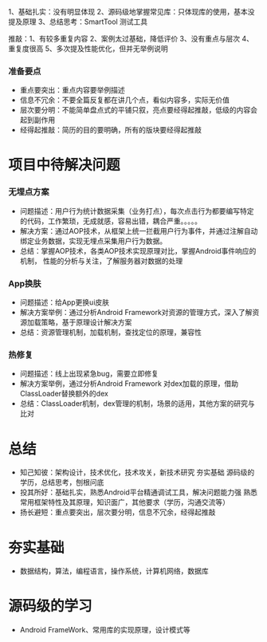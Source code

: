 1、基础扎实：没有明显体现
2、源码级地掌握常见库：只体现库的使用，基本没提及原理
3、总结思考：SmartTool 测试工具

推敲：1、有较多重复内容
2、案例太过基础，降低评价
3、没有重点与层次
4、重复度很高
5、多次提及性能优化，但并无举例说明
### 准备要点
* 重点要突出：重点内容要举例描述
* 信息不冗余：不要全篇反复都在讲几个点，看似内容多，实际无价值
* 层次要分明：不能简单盘点式的平铺只叙，亮点要经得起推敲，低级的内容会起到副作用
* 经得起推敲：简历的目的要明确，所有的版块要经得起推敲

# 项目中待解决问题
### 无埋点方案
* 问题描述：用户行为统计数据采集（业务打点），每次点击行为都要编写特定的代码，工作繁琐，无成就感，容易出错，耦合严重。。。。。
* 解决方案：通过AOP技术，从框架上统一拦截用户行为事件，并通过注解自动绑定业务数据，实现无埋点采集用户行为数据。
* 总结：掌握AOP技术，各类AOP技术实现原理对比，掌握Android事件响应的机制，
性能的分析与关注，了解服务器对数据的处理
### App换肤
* 问题描述：给App更换ui皮肤
* 解决方案举例：通过分析Android Framework对资源的管理方式，深入了解资源加载策略，基于原理设计解决方案
* 总结：资源管理机制，加载机制，查找定位的原理，兼容性
### 热修复
* 问题描述：线上出现紧急bug，需要立即修复
* 解决方案举例，通过分析Android Framework 对dex加载的原理，借助ClassLoader替换额外的dex
* 总结：ClassLoader机制，dex管理的机制，场景的适用，其他方案的研究与比对
# 总结
* 知己知彼：架构设计，技术优化，技术攻关，新技术研究 
夯实基础 源码级的学历，总结思考，刨根问底
* 投其所好：基础扎实，熟悉Android平台精通调试工具，解决问题能力强
熟悉常用框架特性及其原理，知识面广，其他要求（学历，沟通交流等）
* 扬长避短：重点要突出，层次要分明，信息不冗余，经得起推敲
# 夯实基础
* 数据结构，算法，编程语言，操作系统，计算机网络，数据库
# 源码级的学习
* Android FrameWork、常用库的实现原理，设计模式等